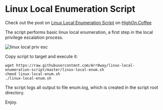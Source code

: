 # Linux Local Enumeration Script


Check out the post on [Linux Local Enumeration Script](https://highon.coffee/blog/linux-local-enumeration-script) on [HighOn.Coffee](https://highon.coffee)  

The script performs basic linux local enumeration, a first step in the local privilege escalation process.

![linux local priv esc](http://i.imgur.com/cHvO7Rt.gif)

Copy script to target and execute it: 

```
wget https://raw.githubusercontent.com/Arr0way/linux-local-enumeration-script/master/linux-local-enum.sh
chmod linux-local-enum.sh
./linux-local-enum.sh 
```

The script logs all output to file enum.log, which is created in the script root directory. 

Enjoy. 
